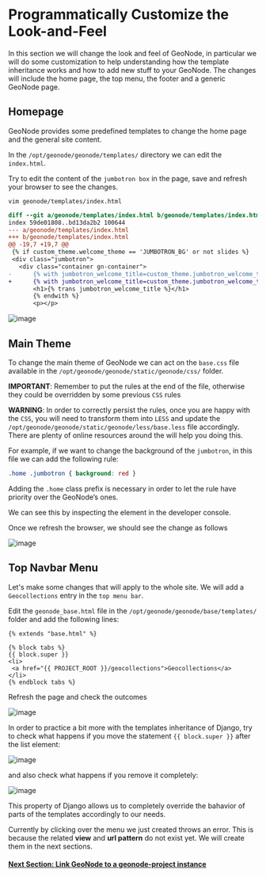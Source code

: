 # Programmatically Customize the Look-and-Feel
In this section we will change the look and feel of GeoNode, in particular we will do some customization to help understanding how the template inheritance works and how to add new stuff to your GeoNode. The changes will include the home page, the top menu, the footer and a generic GeoNode page.

## Homepage
GeoNode provides some predefined templates to change the home page and the general site content.

In the `/opt/geonode/geonode/templates/` directory we can edit the `index.html`.

Try to edit the content of the `jumbotron box` in the page, save and refresh your browser to see the changes.

```shell
vim geonode/templates/index.html
```

```diff
diff --git a/geonode/templates/index.html b/geonode/templates/index.html
index 59de01808..bd13da2b2 100644
--- a/geonode/templates/index.html
+++ b/geonode/templates/index.html
@@ -19,7 +19,7 @@
 {% if custom_theme.welcome_theme == 'JUMBOTRON_BG' or not slides %}
 <div class="jumbotron">
   <div class="container gn-container">
-      {% with jumbotron_welcome_title=custom_theme.jumbotron_welcome_title|default:"Welcome"|template_trans %}
+      {% with jumbotron_welcome_title=custom_theme.jumbotron_welcome_title|default:"GeoNode is awsome!!"|template_trans %}
       <h1>{% trans jumbotron_welcome_title %}</h1>
       {% endwith %}
       <p></p>
```

![image](https://user-images.githubusercontent.com/1278021/132378649-0dbba09c-9593-4184-9387-8cf04d7d4c90.png)

## Main Theme
To change the main theme of GeoNode we can act on the `base.css` file available in the `/opt/geonode/geonode/static/geonode/css/` folder.

**IMPORTANT**: Remember to put the rules at the end of the file, otherwise they could be overridden by some previous `CSS` rules

**WARNING**: In order to correctly persist the rules, once you are happy with the `CSS`, you will need to transform them into `LESS` and update the `/opt/geonode/geonode/static/geonode/less/base.less` file accordingly. There are plenty of online resources around the will help you doing this.

For example, if we want to change the background of the `jumbotron`, in this file we can add the following rule:

```css
.home .jumbotron { background: red }
```
Adding the `.home` class prefix is necessary in order to let the rule have priority over the GeoNode’s ones.

We can see this by inspecting the element in the developer console.

Once we refresh the browser, we should see the change as follows

![image](https://user-images.githubusercontent.com/1278021/132380023-ae8a9a06-5e7f-47eb-85db-f1a61f9c0ab1.png)

## Top Navbar Menu
Let's make some changes that will apply to the whole site. We will add a `Geocollections` entry in the `top menu bar`.

Edit the `geonode_base.html` file in the `/opt/geonode/geonode/base/templates/` folder and add the following lines:

```django
{% extends "base.html" %}

{% block tabs %}
{{ block.super }}
<li>
 <a href="{{ PROJECT_ROOT }}/geocollections">Geocollections</a>
</li>
{% endblock tabs %}
```

Refresh the page and check the outcomes

![image](https://user-images.githubusercontent.com/1278021/132534629-5bc74671-6bd0-47b2-823b-0847363dabc0.png)

In order to practice a bit more with the templates inheritance of Django, try to check what happens if you move the statement `{{ block.super }}` after the list element:

![image](https://user-images.githubusercontent.com/1278021/132535278-22f7bdc4-e8a1-4d9e-83f1-4a938cf01503.png)

and also check what happens if you remove it completely:

![image](https://user-images.githubusercontent.com/1278021/132535379-34222717-ee2c-493e-9462-fe4358a44aa6.png)

This property of Django allows us to completely override the bahavior of parts of the templates accordingly to our needs.

Currently by clicking over the menu we just created throws an error. This is because the related **view** and **url pattern** do not exist yet. We will create them in the next sections.

#### [Next Section: Link GeoNode to a geonode-project instance](GEONODE_PROJ_DEV.md)
